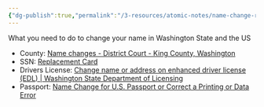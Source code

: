 ```yaml
---
{"dg-publish":true,"permalink":"/3-resources/atomic-notes/name-change-resource/","title":"Name Change Resource","tags":["☢️_Atomic"],"updated":"2025-10-18T22:35:50.790-07:00"}
---
```


What you need to do to change your name in Washington State and the US

- County: [Name changes - District Court - King County, Washington](https://kingcounty.gov/en/court/district-court/courts-jails-legal-system/name-changes)
- SSN: [Replacement Card](https://www.ssa.gov/number-card/replace-card/get-started/apply-online)
- Drivers License: [Change name or address on enhanced driver license (EDL) \| Washington State Department of Licensing](https://dol.wa.gov/driver-licenses-and-permits/enhanced-driver-license-edl/change-name-or-address-enhanced-driver-license-edl)
- Passport: [Name Change for U.S. Passport or Correct a Printing or Data Error](https://travel.state.gov/content/travel/en/passports/have-passport/change-correct.html)